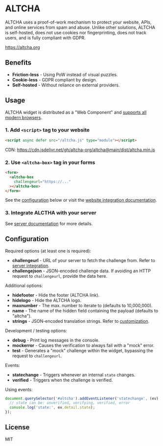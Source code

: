 # ALTCHA

ALTCHA uses a proof-of-work mechanism to protect your website, APIs, and online services from spam and abuse. Unlike other solutions, ALTCHA is self-hosted, does not use cookies nor fingerprinting, does not track users, and is fully compliant with GDPR.

https://altcha.org

## Benefits

- __Friction-less__ - Using PoW instead of visual puzzles.
- __Cookie-less__ - GDPR compliant by design.
- __Self-hosted__ - Without reliance on external providers.

## Usage

ALTCHA widget is distributed as a "Web Component" and [supports all modern browsers](https://developer.mozilla.org/en-US/docs/Web/API/Web_components#browser_compatibility).

### 1. Add `<script>` tag to your website

```html
<script async defer src="/altcha.js" type="module"></script>
```

CDN: https://cdn.jsdelivr.net/gh/altcha-org/altcha@main/dist/altcha.min.js

### 2. Use `<altcha-box>` tag in your forms

```html
<form>
  <altcha-box
    challengeurl="https://..."
  ></altcha-box>  
</form>
```

See the [configuration](#configuration) below or visit the [website integration documentation](https://altcha.org/docs/website-integration).

### 3. Integrate ALCTHA with your server

See [server documentation](https://altcha.org/docs/server-integration) for more details.

## Configuration

Required options (at least one is required):

- __challengeurl__ - URL of your server to fetch the challenge from. Refer to [server integration](/docs/server-integration).
- __challengejson__ - JSON-encoded challenge data. If avoiding an HTTP request to `challengeurl`, provide the data here.

Additional options:

- __hidefooter__ - Hide the footer (ALTCHA link).
- __hidelogo__ - Hide the ALTCHA logo.
- __maxnumber__ - The max. number to iterate to (defaults to 10,000,000).
- __name__ - The name of the hidden field containing the payload (defaults to "altcha").
- __strings__ - JSON-encoded translation strings. Refer to [customization](/docs/widget-customization).

Development / testing options:

- __debug__ - Print log messages in the console.
- __mockerror__ - Causes the verification to always fail with a "mock" error.
- __test__ - Generates a "mock" challenge within the widget, bypassing the request to `challengeurl`.

Events:

- __statechange__ - Triggers whenever an internal `state` changes.
- __verified__ - Triggers when the challenge is verified.

Using events:

```js
document.querySelector('#altcha').addEventListener('statechange', (ev) => {
  // state can be: unverified, verifying, verified, error
  console.log('state:', ev.detail.state);
});
```


## License

MIT

